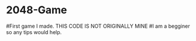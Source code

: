 # 2048-Game
#First game I made. THIS CODE IS NOT ORIGINALLY MINE
#I am a begginer so any tips would help.
